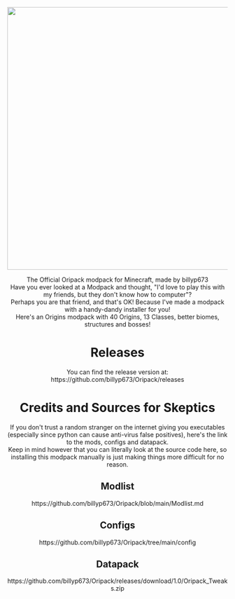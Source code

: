 <div align="center">
<p>
  <img width="600" height=auto src="https://cdn.discordapp.com/attachments/678209937192779797/861753508004757534/sdfsdfdfsdsddfsdfdsdfsdfsdfffdsdfsfdfdsfddfssfdffds.png">
</p>
The Official Oripack modpack for Minecraft, made by billyp673<br />
Have you ever looked at a Modpack and thought, "I'd love to play this with my friends, but they don't know how to computer"?<br />
Perhaps you are that friend, and that's OK! Because I've made a modpack with a handy-dandy installer for you!<br />
Here's an Origins modpack with 40 Origins, 13 Classes, better biomes, structures and bosses!
<br />
  <h1>Releases</h1>
You can find the release version at:
https://github.com/billyp673/Oripack/releases
  <h1>Credits and Sources for Skeptics</h1>
If you don't trust a random stranger on the internet giving you executables (especially since python can cause anti-virus false positives), here's the link to the mods, configs and datapack.<br />
Keep in mind however that you can literally look at the source code here, so installing this modpack manually is just making things more difficult for no reason.
  <h2>Modlist</h2>
https://github.com/billyp673/Oripack/blob/main/Modlist.md
  <h2>Configs</h2>
https://github.com/billyp673/Oripack/tree/main/config
  <h2>Datapack</h2>
https://github.com/billyp673/Oripack/releases/download/1.0/Oripack_Tweaks.zip
</div>
